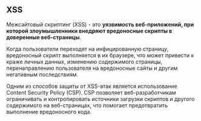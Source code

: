 <h2>XSS</h2>  
  
Межсайтовый скриптинг (XSS) - это **уязвимость веб-приложений, при которой злоумышленники внедряют вредоносные скрипты в доверенные веб-страницы**.  
  
Когда пользователи переходят на инфицированную страницу, вредоносный скрипт выполняется в их браузере, что может привести к краже личных данных, изменению содержимого страницы, перенаправлению пользователя на вредоносные сайты и другим негативным последствиям.  

  Одним из способов защиты от XSS-атак является использование Content Security Policy (CSP). CSP позволяет веб-разработчикам ограничивать и контролировать источники загрузки скриптов и другого содержимого на веб-страницах, что помогает предотвратить выполнение вредоносного кода.
